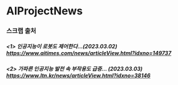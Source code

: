 # AIProjectNews

### **스크랩 출처**
##### <1> 인공지능이 로봇도 제어한다...(2023.03.02) <https://www.aitimes.com/news/articleView.html?idxno=149737>
##### <2> 가파른 인공지능 발전 속 부작용도 급증... (2023.03.03) <https://www.ltn.kr/news/articleView.html?idxno=38146>
